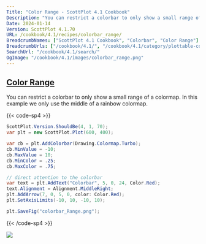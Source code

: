 ```yaml
---
Title: "Color Range - ScottPlot 4.1 Cookbook"
Description: "You can restrict a colorbar to only show a small range of a colormap. In this example we only use the middle of a rainbow colormap."
Date: 2024-01-14
Version: ScottPlot 4.1.70
URL: /cookbook/4.1/recipes/colorbar_range/
BreadcrumbNames: ["ScottPlot 4.1 Cookbook", "Colorbar", "Color Range"]
BreadcrumbUrls: ["/cookbook/4.1/", "/cookbook/4.1/category/plottable-colorbar", "/cookbook/4.1/recipes/colorbar_range/"]
SearchUrl: "/cookbook/4.1/search/"
OgImage: "/cookbook/4.1/images/colorbar_range.png"
---
```


<h2><a id='color-range' href='/cookbook/4.1/recipes/colorbar_range/'>Color Range</a></h2>

You can restrict a colorbar to only show a small range of a colormap. In this example we only use the middle of a rainbow colormap.

{{< code-sp4 >}}

```cs
ScottPlot.Version.ShouldBe(4, 1, 70);
var plt = new ScottPlot.Plot(600, 400);

var cb = plt.AddColorbar(Drawing.Colormap.Turbo);
cb.MinValue = -10;
cb.MaxValue = 10;
cb.MinColor = .25;
cb.MaxColor = .75;

// direct attention to the colorbar
var text = plt.AddText("Colorbar", 5, 0, 24, Color.Red);
text.Alignment = Alignment.MiddleRight;
plt.AddArrow(7, 0, 5, 0, color: Color.Red);
plt.SetAxisLimits(-10, 10, -10, 10);

plt.SaveFig("colorbar_Range.png");
```

{{< /code-sp4 >}}

<img src='../../images/colorbar_range.png' class='d-block mx-auto my-5' />


